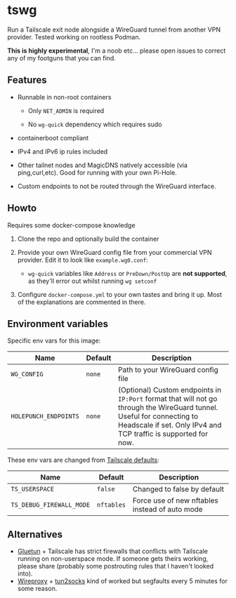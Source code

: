 # tswg

Run a Tailscale exit node alongside a WireGuard tunnel from another VPN provider. Tested working on rootless Podman.

**This is highly experimental**, I'm a noob etc... please open issues to correct any of my footguns that you can find.

## Features

- Runnable in non-root containers

  - Only `NET_ADMIN` is required

  - No `wg-quick` dependency which requires sudo

- containerboot compliant

- IPv4 and IPv6 ip rules included

- Other tailnet nodes and MagicDNS natively accessible (via ping,curl,etc). Good for running with your own Pi-Hole.

- Custom endpoints to not be routed through the WireGuard interface.

## Howto

Requires some docker-compose knowledge

1. Clone the repo and optionally build the container

2. Provide your own WireGuard config file from your commercial VPN provider. Edit it to look like `example.wg0.conf`:
   - `wg-quick` variables like `Address` or `PreDown/PostUp` are **not supported**, as they'll error out whilst running `wg setconf`

3. Configure `docker-compose.yml` to your own tastes and bring it up. Most of the explanations are commented in there.

## Environment variables

Specific env vars for this image:

| Name                     | Default    | Description                                                                                                                                                                    |
| ------------------------ | ---------- | ------------------------------------------------------------------------------------------------------------------------------------------------------------------------------ |
| `WG_CONFIG`              | `none`     | Path to your WireGuard config file                                                                                                                                             |
| `HOLEPUNCH_ENDPOINTS`    | `none`     | (Optional) Custom endpoints in `IP:Port` format that will not go through the WireGuard tunnel. Useful for connecting to Headscale if set. Only IPv4 and TCP traffic is supported for now. |

These env vars are changed from [Tailscale defaults](https://tailscale.com/kb/1282/docker):

| Name                     | Default    | Description                 |
| ------------------------ | ---------- | --------------------------- |
| `TS_USERSPACE`           | `false`    | Changed to false by default |
| `TS_DEBUG_FIREWALL_MODE` | `nftables` | Force use of new nftables instead of auto mode   |

## Alternatives

- [Gluetun](https://github.com/qdm12/gluetun/) + Tailscale has strict firewalls that conflicts with Tailscale running on non-userspace mode. If someone gets theirs working, please share (probably some postrouting rules that I haven't looked into).
- [Wireproxy](https://github.com/whyvl/wireproxy) + [tun2socks](https://github.com/xjasonlyu/tun2socks/) kind of worked but segfaults every 5 minutes for some reason.